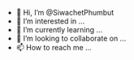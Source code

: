 - 👋 Hi, I’m @SiwachetPhumbut
- 👀 I’m interested in ...
- 🌱 I’m currently learning ...
- 💞️ I’m looking to collaborate on ...
- 📫 How to reach me ...

<!---
SiwachetPhumbut/SiwachetPhumbut is a ✨ special ✨ repository because its `README.md` (this file) appears on your GitHub profile.
You can click the Preview link to take a look at your changes.
--->
